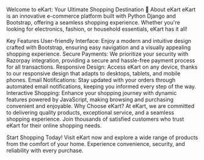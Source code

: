Welcome to eKart: Your Ultimate Shopping Destination 🛒
About eKart
eKart is an innovative e-commerce platform built with Python Django and Bootstrap, offering a seamless shopping experience. Whether you're looking for electronics, fashion, or household essentials, eKart has it all!

Key Features
User-friendly Interface: Enjoy a modern and intuitive design crafted with Bootstrap, ensuring easy navigation and a visually appealing shopping experience.
Secure Payments: We prioritize your security with Razorpay integration, providing a secure and hassle-free payment process for all transactions.
Responsive Design: Access eKart on any device, thanks to our responsive design that adapts to desktops, tablets, and mobile phones.
Email Notifications: Stay updated with your orders through automated email notifications, keeping you informed every step of the way.
Interactive Shopping: Enhance your shopping journey with dynamic features powered by JavaScript, making browsing and purchasing convenient and enjoyable.
Why Choose eKart?
At eKart, we are committed to delivering quality products, exceptional service, and a seamless shopping experience. Join thousands of satisfied customers who trust eKart for their online shopping needs.

Start Shopping Today!
Visit eKart now and explore a wide range of products from the comfort of your home. Experience convenience, security, and reliability with every purchase.


